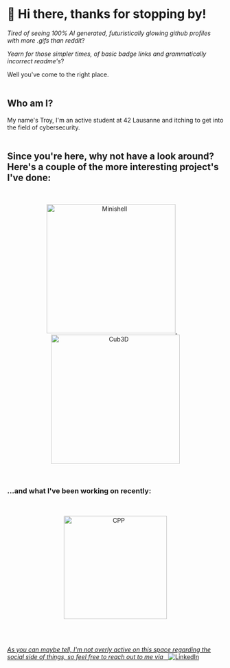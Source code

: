 # 👋 Hi there, thanks for stopping by!

_Tired of seeing 100% AI generated, futuristically glowing github profiles with more .gifs than reddit_? 

_Yearn for those simpler times, of basic badge links and grammatically incorrect readme's_?

Well you've come to the right place.
<br>
<br>

## Who am I? 

My name's Troy, I'm an active student at 42 Lausanne and itching to get into the field of cybersecurity.
<br>
<br>

## Since you're here, why not have a look around? Here's a couple of the more interesting project's I've done:
<br>
<p align="center">
  <a href="https://github.com/tmoel1/Minishell">
    <img
      src="https://img.shields.io/badge/📦%20Minishell-shell-005cc5?style=for-the-badge&logo=github&logoColor=white"
      alt="Minishell"
      width="300"
    />
  </a>&nbsp;&nbsp;&nbsp;&nbsp;
  <a href="https://github.com/tmoel1/Cub3D">
    <img
      src="https://img.shields.io/badge/📦%20Cub3D-3D_engine-6f42c1?style=for-the-badge&logo=github&logoColor=white"
      alt="Cub3D"
      width="300"
    />
  
  </a>
</p>

<br>

### ...and what I've been working on recently:
<br>
<p align="center">
  <a href="https://github.com/tmoel1/CPP">
    <img
      src="https://img.shields.io/badge/Bootcamp-CPP-B19CD9?style=for-the-badge&logo=cplusplus&logoColor=white"
      alt="CPP"
      width="240"
    />
</p>
<br>
<br>

_As you can maybe tell, I'm not overly active on this space regarding the social side of things, so feel free to reach out to me via_ &nbsp;  [![LinkedIn](https://img.shields.io/static/v1?label=&message=LinkedIn&color=0A66C2&style=flat-square&logo=linkedin&logoColor=white)](https://www.linkedin.com/in/troy-moeller/)





<!--
**tmoel1/tmoel1** is a ✨ _special_ ✨ repository because its `README.md` (this file) appears on your GitHub profile.

Here are some ideas to get you started:

- 🔭 I’m currently working on ...
- 🌱 I’m currently learning ...
- 👯 I’m looking to collaborate on ...
- 🤔 I’m looking for help with ...
- 💬 Ask me about ...
- 📫 How to reach me: ...
- 😄 Pronouns: ...
- ⚡ Fun fact: ...
-->
